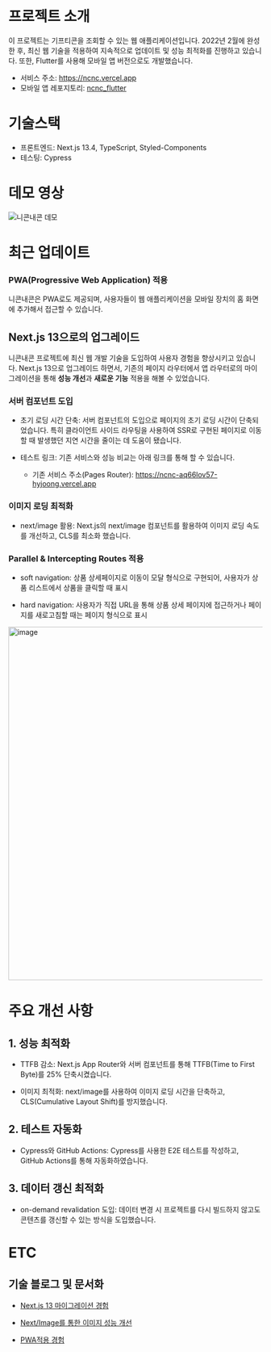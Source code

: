 # 프로젝트 소개

이 프로젝트는 기프티콘을 조회할 수 있는 웹 애플리케이션입니다. 2022년 2월에 완성한 후, 최신 웹 기술을 적용하여 지속적으로 업데이트 및 성능 최적화를 진행하고 있습니다. 또한, Flutter를 사용해 모바일 앱 버전으로도 개발했습니다.

- 서비스 주소: https://ncnc.vercel.app
- 모바일 앱 레포지토리: [ncnc_flutter](https://github.com/hyjoong/ncnc_flutter)

# 기술스택

- 프론트엔드: Next.js 13.4, TypeScript, Styled-Components
- 테스팅: Cypress

# 데모 영상

![니콘내콘 데모](https://github.com/hyjoong/ncnc/assets/70426440/0c0dc232-25ea-4373-90d7-76f95e8581df)

# 최근 업데이트

### PWA(Progressive Web Application) 적용

니콘내콘은 PWA로도 제공되며, 사용자들이 웹 애플리케이션을 모바일 장치의 홈 화면에 추가해서 접근할 수 있습니다.

## Next.js 13으로의 업그레이드

니콘내콘 프로젝트에 최신 웹 개발 기술을 도입하여 사용자 경험을 향상시키고 있습니다. Next.js 13으로 업그레이드 하면서, 기존의 페이지 라우터에서 앱 라우터로의 마이그레이션을 통해 **성능 개선**과 **새로운 기능** 적용을 해볼 수 있었습니다.

### 서버 컴포넌트 도입

- 초기 로딩 시간 단축: 서버 컴포넌트의 도입으로 페이지의 초기 로딩 시간이 단축되었습니다. 특히 클라이언트 사이드 라우팅을 사용하여 SSR로 구현된 페이지로 이동할 때 발생했던 지연 시간을 줄이는 데 도움이 됐습니다.

- 테스트 링크: 기존 서비스와 성능 비교는 아래 링크를 통해 할 수 있습니다.
  - 기존 서비스 주소(Pages Router): https://ncnc-aq66lov57-hyjoong.vercel.app

### 이미지 로딩 최적화

- next/image 활용: Next.js의 next/image 컴포넌트를 활용하여 이미지 로딩 속도를 개선하고, CLS를 최소화 했습니다.

### Parallel & Intercepting Routes 적용

- soft navigation: 상품 상세페이지로 이동이 모달 형식으로 구현되어, 사용자가 상품 리스트에서 상품을 클릭할 때 표시

- hard navigation: 사용자가 직접 URL을 통해 상품 상세 페이지에 접근하거나 페이지를 새로고침할 때는 페이지 형식으로 표시

<img width="700" alt="image" src="https://github.com/hyjoong/ncnc/assets/70426440/c07a4d70-58f1-4adc-ad0a-f563187b10ba">

<br/>

# 주요 개선 사항

## 1. 성능 최적화

- TTFB 감소: Next.js App Router와 서버 컴포넌트를 통해 TTFB(Time to First Byte)를 25% 단축시켰습니다.

- 이미지 최적화: next/image를 사용하여 이미지 로딩 시간을 단축하고, CLS(Cumulative Layout Shift)를 방지했습니다.

## 2. 테스트 자동화

- Cypress와 GitHub Actions: Cypress를 사용한 E2E 테스트를 작성하고, GitHub Actions를 통해 자동화하였습니다.

## 3. 데이터 갱신 최적화

- on-demand revalidation 도입: 데이터 변경 시 프로젝트를 다시 빌드하지 않고도 콘텐츠를 갱신할 수 있는 방식을 도입했습니다.

# ETC

## 기술 블로그 및 문서화

- [Next.js 13 마이그레이션 경험](https://velog.io/@hyunjoong/Next.js-13-pages-app-directory-리펙토링)

- [Next/Image를 통한 이미지 성능 개선](https://velog.io/@hyunjoong/NextImage-optimization-chache-skeleton)

- [PWA적용 경험](https://velog.io/@hyunjoong/Next.js-프로젝트-PWA-구축하기)
